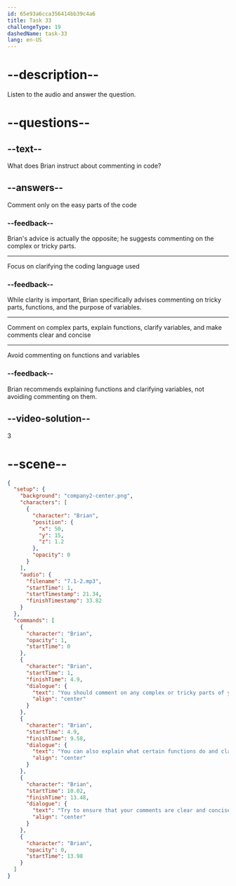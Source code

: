 ```yaml
---
id: 65e93a6cca356414bb39c4a6
title: Task 33
challengeType: 19
dashedName: task-33
lang: en-US
---
```


<!-- (Audio) Brian: You should comment on any complex or tricky parts of your code. You can also explain what certain functions do, and clarify the purpose of variables. Try to ensure that your comments are clear and concise. -->

# --description--

Listen to the audio and answer the question.

# --questions--

## --text--

What does Brian instruct about commenting in code?

## --answers--

Comment only on the easy parts of the code

### --feedback--

Brian's advice is actually the opposite; he suggests commenting on the complex or tricky parts.

---

Focus on clarifying the coding language used

### --feedback--

While clarity is important, Brian specifically advises commenting on tricky parts, functions, and the purpose of variables.

---

Comment on complex parts, explain functions, clarify variables, and make comments clear and concise

---

Avoid commenting on functions and variables

### --feedback--

Brian recommends explaining functions and clarifying variables, not avoiding commenting on them.

## --video-solution--

3

# --scene--

```json
{
  "setup": {
    "background": "company2-center.png",
    "characters": [
      {
        "character": "Brian",
        "position": {
          "x": 50,
          "y": 15,
          "z": 1.2
        },
        "opacity": 0
      }
    ],
    "audio": {
      "filename": "7.1-2.mp3",
      "startTime": 1,
      "startTimestamp": 21.34,
      "finishTimestamp": 33.82
    }
  },
  "commands": [
    {
      "character": "Brian",
      "opacity": 1,
      "startTime": 0
    },
    {
      "character": "Brian",
      "startTime": 1,
      "finishTime": 4.9,
      "dialogue": {
        "text": "You should comment on any complex or tricky parts of your code.",
        "align": "center"
      }
    },
    {
      "character": "Brian",
      "startTime": 4.9,
      "finishTime": 9.58,
      "dialogue": {
        "text": "You can also explain what certain functions do and clarify the purpose of variables.",
        "align": "center"
      }
    },
    {
      "character": "Brian",
      "startTime": 10.02,
      "finishTime": 13.48,
      "dialogue": {
        "text": "Try to ensure that your comments are clear and concise.",
        "align": "center"
      }
    },
    {
      "character": "Brian",
      "opacity": 0,
      "startTime": 13.98
    }
  ]
}
```
